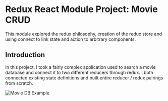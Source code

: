 # Redux React Module Project: Movie CRUD 

This module explored the redux philosophy, creation of the redux store and using connect to link state and action to arbitrary components.

## Introduction
In this project, I took a fairly complex application used to search a movie database and connect it to two different reducers through redux. I both connected existing state definitions and built entire reducer / redux pairings from scratch.

![Movie DB Example](project-goals.gif)
